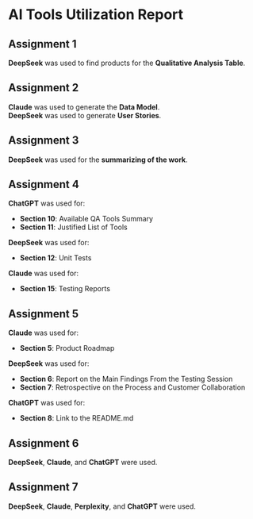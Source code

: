 # AI Tools Utilization Report

## Assignment 1  
**DeepSeek** was used to find products for the **Qualitative Analysis Table**.

## Assignment 2  
**Claude** was used to generate the **Data Model**.  
**DeepSeek** was used to generate **User Stories**.

## Assignment 3  
**DeepSeek** was used for the **summarizing of the work**.

## Assignment 4  
**ChatGPT** was used for:
- **Section 10**: Available QA Tools Summary  
- **Section 11**: Justified List of Tools  

**DeepSeek** was used for:
- **Section 12**: Unit Tests  

**Claude** was used for:
- **Section 15**: Testing Reports

## Assignment 5  
**Claude** was used for:
- **Section 5**: Product Roadmap  

**DeepSeek** was used for:
- **Section 6**: Report on the Main Findings From the Testing Session  
- **Section 7**: Retrospective on the Process and Customer Collaboration  

**ChatGPT** was used for:
- **Section 8**: Link to the README.md

## Assignment 6 
**DeepSeek**, **Claude**, and **ChatGPT** were used.

## Assignment 7  
**DeepSeek**, **Claude**, **Perplexity**, and **ChatGPT** were used.
